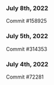 ### July 8th, 2022

Commit #158925

### July 5th, 2022

Commit #314353


### July 4th, 2022

Commit #72281
